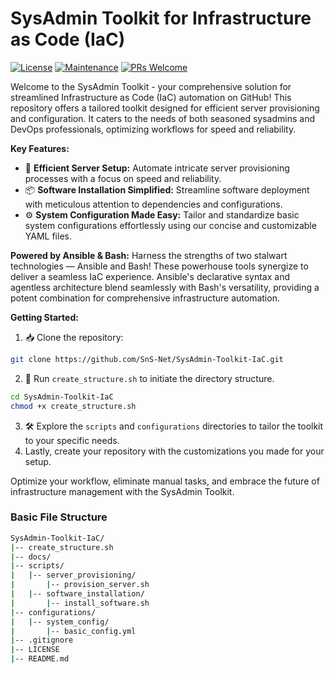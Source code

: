 # SysAdmin Toolkit for Infrastructure as Code (IaC)

[![License](https://img.shields.io/badge/License-MIT-blue.svg)](LICENSE)
[![Maintenance](https://img.shields.io/badge/Maintained-Yes-green.svg)](https://github.com/yourusername/SysAdmin-Toolkit-IaC/graphs/commit-activity)
[![PRs Welcome](https://img.shields.io/badge/PRs-Welcome-brightgreen.svg)](https://github.com/yourusername/SysAdmin-Toolkit-IaC/pulls)

Welcome to the SysAdmin Toolkit - your comprehensive solution for streamlined Infrastructure as Code (IaC) automation on GitHub! This repository offers a tailored toolkit designed for efficient server provisioning and configuration. It caters to the needs of both seasoned sysadmins and DevOps professionals, optimizing workflows for speed and reliability.

**Key Features:**

- 🚀 **Efficient Server Setup:** Automate intricate server provisioning processes with a focus on speed and reliability.
- 📦 **Software Installation Simplified:** Streamline software deployment with meticulous attention to dependencies and configurations.
- ⚙️ **System Configuration Made Easy:** Tailor and standardize basic system configurations effortlessly using our concise and customizable YAML files.

**Powered by Ansible & Bash:**
Harness the strengths of two stalwart technologies — Ansible and Bash! These powerhouse tools synergize to deliver a seamless IaC experience. Ansible's declarative syntax and agentless architecture blend seamlessly with Bash's versatility, providing a potent combination for comprehensive infrastructure automation.

**Getting Started:**

1. 📥 Clone the repository:
  ```bash
  git clone https://github.com/SnS-Net/SysAdmin-Toolkit-IaC.git
  ``` 
2. 🚀 Run `create_structure.sh` to initiate the directory structure.
  ```bash
  cd SysAdmin-Toolkit-IaC
  chmod +x create_structure.sh
  ```
3. 🛠 Explore the `scripts` and `configurations` directories to tailor the toolkit to your specific needs.
4. Lastly, create your repository with the customizations you made for your setup.

Optimize your workflow, eliminate manual tasks, and embrace the future of infrastructure management with the SysAdmin Toolkit.

### Basic File Structure

```bash
SysAdmin-Toolkit-IaC/
|-- create_structure.sh
|-- docs/
|-- scripts/
|   |-- server_provisioning/
|       |-- provision_server.sh
|   |-- software_installation/
|       |-- install_software.sh
|-- configurations/
|   |-- system_config/
|       |-- basic_config.yml
|-- .gitignore
|-- LICENSE
|-- README.md
```
